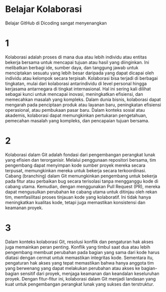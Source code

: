 # Belajar Kolaborasi
Belajar GitHub di Dicoding sangat menyenangkan

# 1
Kolaborasi adalah proses di mana dua atau lebih individu atau entitas bekerja bersama untuk mencapai tujuan atau hasil yang diinginkan. Ini melibatkan berbagi ide, sumber daya, dan tanggung jawab untuk menciptakan sesuatu yang lebih besar daripada yang dapat dicapai oleh individu atau kelompok secara terpisah. Kolaborasi bisa terjadi di berbagai tingkatan, mulai dari kolaborasi antarindividu di level personal hingga kerjasama antarnegara di tingkat internasional. Hal ini sering kali dilihat sebagai kunci untuk mencapai inovasi, meningkatkan efisiensi, dan memecahkan masalah yang kompleks. Dalam dunia bisnis, kolaborasi dapat mengarah pada penciptaan produk atau layanan baru, peningkatan efisiensi operasional, atau pembukaan pasar baru. Dalam konteks sosial atau akademis, kolaborasi dapat memungkinkan pertukaran pengetahuan, pemecahan masalah yang kompleks, dan pencapaian tujuan bersama.

# 2
Kolaborasi dalam Git adalah fondasi dari pengembangan perangkat lunak yang efisien dan terorganisir. Melalui penggunaan repositori bersama, tim pengembang dapat menyimpan kode sumber proyek mereka secara terpusat, memungkinkan mereka untuk bekerja secara terkoordinasi. Cabang (branching) dalam Git memungkinkan pengembang untuk bekerja pada fitur atau perbaikan bug secara terisolasi tanpa mengganggu kode di cabang utama. Kemudian, dengan menggunakan Pull Request (PR), mereka dapat mengusulkan perubahan ke cabang utama untuk ditinjau oleh rekan tim, memfasilitasi proses tinjauan kode yang kolaboratif. Ini tidak hanya meningkatkan kualitas kode, tetapi juga memastikan konsistensi dan keamanan proyek.

# 3 <br>
Dalam konteks kolaborasi Git, resolusi konflik dan pengaturan hak akses juga memainkan peran penting. Konflik yang timbul saat dua atau lebih pengembang membuat perubahan pada bagian yang sama dari kode harus diatasi dengan cermat untuk memastikan integritas kode. Sementara itu, pengaturan hak akses yang tepat memastikan bahwa hanya anggota tim yang berwenang yang dapat melakukan perubahan atau akses ke bagian-bagian sensitif dari proyek, menjaga keamanan dan keandalan keseluruhan proyek. Dengan fitur-fitur ini, kolaborasi dalam Git menjadi landasan yang kuat untuk pengembangan perangkat lunak yang sukses dan terstruktur.

